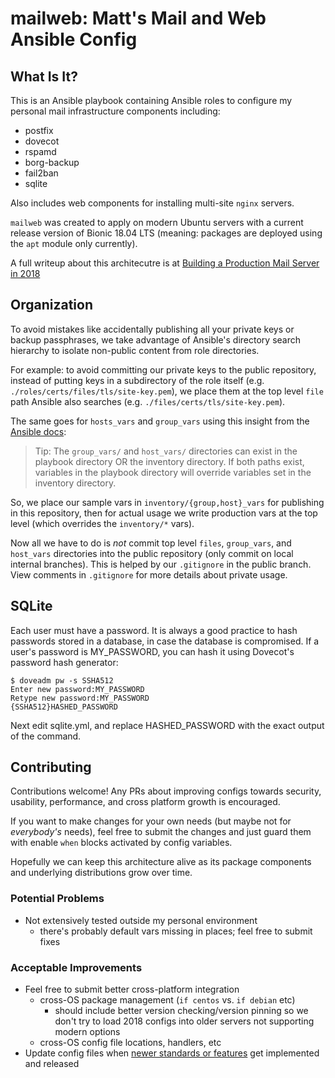mailweb: Matt's Mail and Web Ansible Config
===========================================

## What Is It?

This is an Ansible playbook containing Ansible roles to configure
my personal mail infrastructure components including:

- postfix
- dovecot
- rspamd
- borg-backup
- fail2ban
- sqlite

Also includes web components for installing multi-site `nginx` servers.

`mailweb` was created to apply on modern Ubuntu servers with a current
release version of Bionic 18.04 LTS (meaning: packages are deployed using
the `apt` module only currently).

A full writeup about this architecutre is at [Building a Production Mail Server in 2018](https://matt.sh/email2018)

## Organization

To avoid mistakes like accidentally publishing all your private keys or
backup passphrases, we take advantage of Ansible's directory search hierarchy
to isolate non-public content from role directories.

For example: to avoid committing our private keys to the public repository,
instead of putting keys in a subdirectory of the role itself (e.g. `./roles/certs/files/tls/site-key.pem`),
we place them at the top level `file` path Ansible also searches (e.g. `./files/certs/tls/site-key.pem`).

The same goes for `hosts_vars` and `group_vars` using this insight from the
[Ansible docs](https://docs.ansible.com/ansible/latest/user_guide/intro_inventory.html#splitting-out-host-and-group-specific-data):

> Tip: The `group_vars/` and `host_vars/` directories can exist in the playbook directory OR the inventory directory. If both paths exist, variables in the playbook directory will override variables set in the inventory directory.

So, we place our sample vars in `inventory/{group,host}_vars` for publishing in this
repository, then for actual usage we write production vars at the top level (which overrides the `inventory/*` vars).

Now all we have to do is _not_ commit top level `files`, `group_vars`, and `host_vars` directories
into the public repository (only commit on local internal branches). This is helped
by our `.gitignore` in the public branch. View comments in `.gitignore` for more details
about private usage.

## SQLite

Each user must have a password. It is always a good practice to hash passwords stored in a database, in case the database is compromised. If a user's password is MY_PASSWORD, you can hash it using Dovecot's password hash generator:

```console
$ doveadm pw -s SSHA512
Enter new password:MY_PASSWORD
Retype new password:MY_PASSWORD
{SSHA512}HASHED_PASSWORD
```
Next edit sqlite.yml, and replace HASHED_PASSWORD with the exact output of the command.

## Contributing

Contributions welcome! Any PRs about improving configs towards security, usability, performance, and cross platform growth is encouraged.

If you want to make changes for your own needs (but maybe not for _everybody's_ needs), feel free to submit the changes and just guard them with enable `when` blocks activated by config variables.

Hopefully we can keep this architecture alive as its package components and underlying distributions grow over time.

### Potential Problems

- Not extensively tested outside my personal environment
    - there's probably default vars missing in places; feel free to submit fixes

### Acceptable Improvements

- Feel free to submit better cross-platform integration
    - cross-OS package management (`if centos` vs. `if debian` etc)
        - should include better version checking/version pinning so we don't try to load 2018 configs into older servers not supporting modern options
    - cross-OS config file locations, handlers, etc
- Update config files when [newer standards or features](https://matt.sh/web2018) get implemented and released
